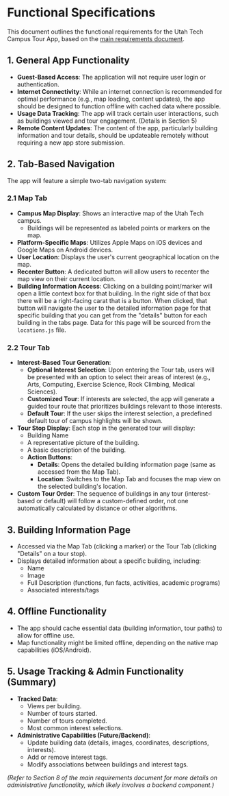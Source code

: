 # Functional Specifications

This document outlines the functional requirements for the Utah Tech Campus Tour App, based on the [main requirements document](../planning/utah-tech-tour-app-requirements.md).

## 1. General App Functionality

- **Guest-Based Access**: The application will not require user login or authentication.
- **Internet Connectivity**: While an internet connection is recommended for optimal performance (e.g., map loading, content updates), the app should be designed to function offline with cached data where possible.
- **Usage Data Tracking**: The app will track certain user interactions, such as buildings viewed and tour engagement. (Details in Section 5)
- **Remote Content Updates**: The content of the app, particularly building information and tour details, should be updateable remotely without requiring a new app store submission.

## 2. Tab-Based Navigation

The app will feature a simple two-tab navigation system:

### 2.1 Map Tab

- **Campus Map Display**: Shows an interactive map of the Utah Tech campus.
  - Buildings will be represented as labeled points or markers on the map.
- **Platform-Specific Maps**: Utilizes Apple Maps on iOS devices and Google Maps on Android devices.
- **User Location**: Displays the user's current geographical location on the map.
- **Recenter Button**: A dedicated button will allow users to recenter the map view on their current location.
- **Building Information Access**: Clicking on a building point/marker will open a little context box for that building. In the right side of that box there will be a right-facing carat that is a button. When clicked, that button will navigate the user to the detailed information page for that specific building that you can get from the "details" button for each building in the tabs page. Data for this page will be sourced from the `locations.js` file.

### 2.2 Tour Tab

- **Interest-Based Tour Generation**:
  - **Optional Interest Selection**: Upon entering the Tour tab, users will be presented with an option to select their areas of interest (e.g., Arts, Computing, Exercise Science, Rock Climbing, Medical Sciences).
  - **Customized Tour**: If interests are selected, the app will generate a guided tour route that prioritizes buildings relevant to those interests.
  - **Default Tour**: If the user skips the interest selection, a predefined default tour of campus highlights will be shown.
- **Tour Stop Display**: Each stop in the generated tour will display:
  - Building Name
  - A representative picture of the building.
  - A basic description of the building.
  - **Action Buttons**:
    - **Details**: Opens the detailed building information page (same as accessed from the Map Tab).
    - **Location**: Switches to the Map Tab and focuses the map view on the selected building's location.
- **Custom Tour Order**: The sequence of buildings in any tour (interest-based or default) will follow a custom-defined order, not one automatically calculated by distance or other algorithms.

## 3. Building Information Page

- Accessed via the Map Tab (clicking a marker) or the Tour Tab (clicking "Details" on a tour stop).
- Displays detailed information about a specific building, including:
  - Name
  - Image
  - Full Description (functions, fun facts, activities, academic programs)
  - Associated interests/tags

## 4. Offline Functionality

- The app should cache essential data (building information, tour paths) to allow for offline use.
- Map functionality might be limited offline, depending on the native map capabilities (iOS/Android).

## 5. Usage Tracking & Admin Functionality (Summary)

- **Tracked Data**:
  - Views per building.
  - Number of tours started.
  - Number of tours completed.
  - Most common interest selections.
- **Administrative Capabilities (Future/Backend)**:
  - Update building data (details, images, coordinates, descriptions, interests).
  - Add or remove interest tags.
  - Modify associations between buildings and interest tags.

_(Refer to Section 8 of the main requirements document for more details on administrative functionality, which likely involves a backend component.)_
